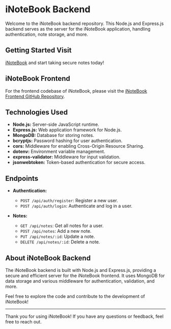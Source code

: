 # iNoteBook Backend

Welcome to the iNoteBook backend repository. This Node.js and Express.js backend serves as the server for the iNoteBook application, handling authentication, note storage, and more.

## Getting Started Visit 

[iNoteBook](https://cloudinotebook.netlify.app/) and start taking secure notes today! 

## iNoteBook Frontend

For the frontend codebase of iNoteBook, please visit the [iNoteBook Frontend GitHub Repository](https://github.com/Syed1811/iNoteBookFron).


## Technologies Used

- **Node.js:** Server-side JavaScript runtime.
- **Express.js:** Web application framework for Node.js.
- **MongoDB:** Database for storing notes.
- **bcryptjs:** Password hashing for user authentication.
- **cors:** Middleware for enabling Cross-Origin Resource Sharing.
- **dotenv:** Environment variable management.
- **express-validator:** Middleware for input validation.
- **jsonwebtoken:** Token-based authentication for secure access.


## Endpoints

- **Authentication:**
  - `POST /api/auth/register`: Register a new user.
  - `POST /api/auth/login`: Authenticate and log in a user.

- **Notes:**
  - `GET /api/notes`: Get all notes for a user.
  - `POST /api/notes`: Add a new note.
  - `PUT /api/notes/:id`: Update a note.
  - `DELETE /api/notes/:id`: Delete a note.

## About iNoteBook Backend

The iNoteBook backend is built with Node.js and Express.js, providing a secure and efficient server for the iNoteBook frontend. It uses MongoDB for data storage and various middleware for authentication, validation, and more.

Feel free to explore the code and contribute to the development of iNoteBook!

---

Thank you for using iNoteBook! If you have any questions or feedback, feel free to reach out.
